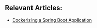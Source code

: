 ## Relevant Articles:

- [Dockerizing a Spring Boot Application](https://www.surya.com/dockerizing-spring-boot-application)
